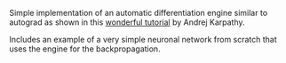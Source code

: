 Simple implementation of an automatic differentiation engine similar to autograd as shown in this [wonderful tutorial](https://www.youtube.com/watch?v=VMj-3S1tku0) by Andrej Karpathy.

Includes an example of a very simple neuronal network from scratch that uses the engine for the backpropagation.
